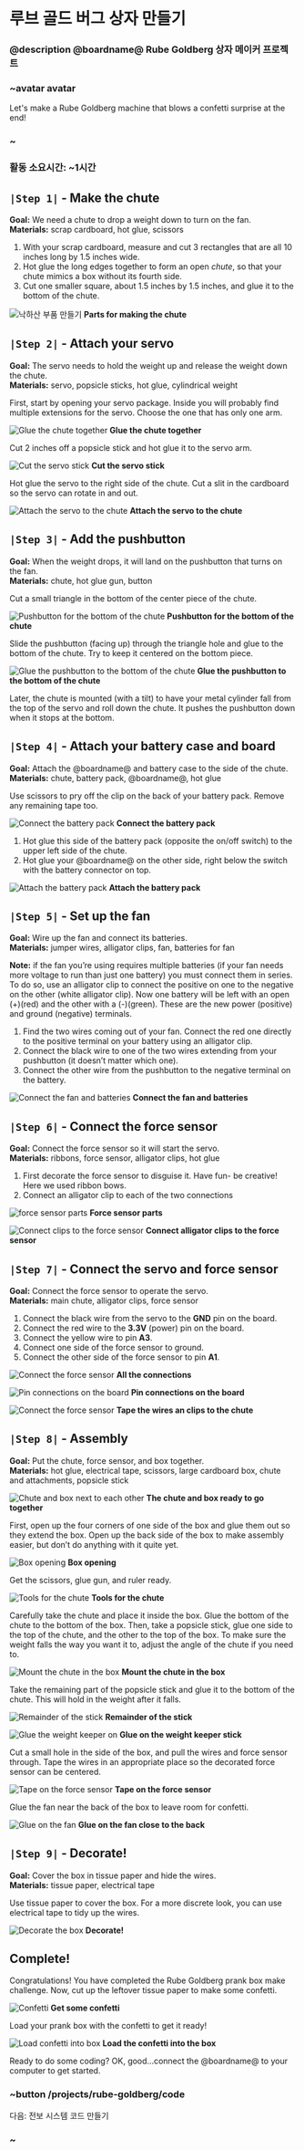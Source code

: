 # 루브 골드 버그 상자 만들기

### @description @boardname@ Rube Goldberg 상자 메이커 프로젝트

### ~avatar avatar

Let's make a Rube Goldberg machine that blows a confetti surprise at the end!

### ~

### 활동 소요시간: ~1시간

## `|Step 1|` - Make the chute

**Goal:** We need a chute to drop a weight down to turn on the fan.  
**Materials:** scrap cardboard, hot glue, scissors

1. With your scrap cardboard, measure and cut 3 rectangles that are all 10 inches long by 1.5 inches wide.
2. Hot glue the long edges together to form an open *chute*, so that your chute mimics a box without its fourth side. 
3. Cut one smaller square, about 1.5 inches by 1.5 inches, and glue it to the bottom of the chute.

![낙하산 부품 만들기](/static/cp/projects/rube-goldberg/chute-parts.jpg) **Parts for making the chute**

## `|Step 2|` - Attach your servo

**Goal:** The servo needs to hold the weight up and release the weight down the chute.  
**Materials:** servo, popsicle sticks, hot glue, cylindrical weight

First, start by opening your servo package. Inside you will probably find multiple extensions for the servo. Choose the one that has only one arm.

![Glue the chute together](/static/cp/projects/rube-goldberg/glue-chute.jpg) **Glue the chute together**

Cut 2 inches off a popsicle stick and hot glue it to the servo arm.

![Cut the servo stick](/static/cp/projects/rube-goldberg/servo-stick.jpg) **Cut the servo stick**

Hot glue the servo to the right side of the chute. Cut a slit in the cardboard so the servo can rotate in and out.

![Attach the servo to the chute](/static/cp/projects/rube-goldberg/chute-to-servo.jpg) **Attach the servo to the chute**

## `|Step 3|` - Add the pushbutton

**Goal:** When the weight drops, it will land on the pushbutton that turns on the fan.  
**Materials:** chute, hot glue gun, button

Cut a small triangle in the bottom of the center piece of the chute.

![Pushbutton for the bottom of the chute](/static/cp/projects/rube-goldberg/push-button.jpg) **Pushbutton for the bottom of the chute**

Slide the pushbutton (facing up) through the triangle hole and glue to the bottom of the chute. Try to keep it centered on the bottom piece.

![Glue the pushbutton to the bottom of the chute](/static/cp/projects/rube-goldberg/push-button-attach.jpg) **Glue the pushbutton to the bottom of the chute**

Later, the chute is mounted (with a tilt) to have your metal cylinder fall from the top of the servo and roll down the chute. It pushes the pushbutton down when it stops at the bottom.

## `|Step 4|` - Attach your battery case and board

**Goal:** Attach the @boardname@ and battery case to the side of the chute.  
**Materials:** chute, battery pack, @boardname@, hot glue

Use scissors to pry off the clip on the back of your battery pack. Remove any remaining tape too.

![Connect the battery pack](/static/cp/projects/rube-goldberg/battery-connect.jpg) **Connect the battery pack**

1. Hot glue this side of the battery pack (opposite the on/off switch) to the upper left side of the chute.
2. Hot glue your @boardname@ on the other side, right below the switch with the battery connector on top.

![Attach the battery pack](/static/cp/projects/rube-goldberg/battery-attach.jpg) **Attach the battery pack**

## `|Step 5|` - Set up the fan

**Goal:** Wire up the fan and connect its batteries.  
**Materials:** jumper wires, alligator clips, fan, batteries for fan

**Note:** if the fan you’re using requires multiple batteries (if your fan needs more voltage to run than just one battery) you must connect them in series. To do so, use an alligator clip to connect the positive on one to the negative on the other (white alligator clip). Now one battery will be left with an open (+)(red) and the other with a (-)(green). These are the new power (positive) and ground (negative) terminals.

1. Find the two wires coming out of your fan. Connect the red one directly to the positive terminal on your battery using an alligator clip.
2. Connect the black wire to one of the two wires extending from your pushbutton (it doesn’t matter which one).
3. Connect the other wire from the pushbutton to the negative terminal on the battery.

![Connect the fan and batteries](/static/cp/projects/rube-goldberg/fan-setup.jpg) **Connect the fan and batteries**

## `|Step 6|` - Connect the force sensor

**Goal:** Connect the force sensor so it will start the servo.  
**Materials:** ribbons, force sensor, alligator clips, hot glue

1. First decorate the force sensor to disguise it. Have fun- be creative! Here we used ribbon bows.
2. Connect an alligator clip to each of the two connections

![force sensor parts](/static/cp/projects/rube-goldberg/force-sensor-parts.jpg) **Force sensor parts**

![Connect clips to the force sensor](/static/cp/projects/rube-goldberg/force-sensor-connect.jpg) **Connect alligator clips to the force sensor**

## `|Step 7|` - Connect the servo and force sensor

**Goal:** Connect the force sensor to operate the servo.  
**Materials:** main chute, alligator clips, force sensor

1. Connect the black wire from the servo to the **GND** pin on the board.
2. Connect the red wire to the **3.3V** (power) pin on the board.
3. Connect the yellow wire to pin **A3**.
4. Connect one side of the force sensor to ground.
5. Connect the other side of the force sensor to pin **A1**.

![Connect the force sensor](/static/cp/projects/rube-goldberg/servo-sensor-connect-1.jpg) **All the connections**

![Pin connections on the board](/static/cp/projects/rube-goldberg/servo-sensor-connect-2.jpg) **Pin connections on the board**

![Connect the force sensor](/static/cp/projects/rube-goldberg/servo-sensor-connect-3.jpg) **Tape the wires an clips to the chute**

## `|Step 8|` - Assembly

**Goal:** Put the chute, force sensor, and box together.  
**Materials:** hot glue, electrical tape, scissors, large cardboard box, chute and attachments, popsicle stick

![Chute and box next to each other](/static/cp/projects/rube-goldberg/chute-and-box.jpg) **The chute and box ready to go together**

First, open up the four corners of one side of the box and glue them out so they extend the box. Open up the back side of the box to make assembly easier, but don’t do anything with it quite yet.

![Box opening](/static/cp/projects/rube-goldberg/box-opening.jpg) **Box opening**

Get the scissors, glue gun, and ruler ready.

![Tools for the chute](/static/cp/projects/rube-goldberg/tools-for-chute.jpg) **Tools for the chute**

Carefully take the chute and place it inside the box. Glue the bottom of the chute to the bottom of the box. Then, take a popsicle stick, glue one side to the top of the chute, and the other to the top of the box. To make sure the weight falls the way you want it to, adjust the angle of the chute if you need to.

![Mount the chute in the box](/static/cp/projects/rube-goldberg/chute-mount.jpg) **Mount the chute in the box**

Take the remaining part of the popsicle stick and glue it to the bottom of the chute. This will hold in the weight after it falls.

![Remainder of the stick](/static/cp/projects/rube-goldberg/cut-weight-stick.jpg) **Remainder of the stick**

![Glue the weight keeper on](/static/cp/projects/rube-goldberg/glue-weight-stick.jpg) **Glue on the weight keeper stick**

Cut a small hole in the side of the box, and pull the wires and force sensor through. Tape the wires in an appropriate place so the decorated force sensor can be centered.

![Tape on the force sensor](/static/cp/projects/rube-goldberg/attach-force-sensor.jpg) **Tape on the force sensor**

Glue the fan near the back of the box to leave room for confetti.

![Glue on the fan](/static/cp/projects/rube-goldberg/close-box-end.jpg) **Glue on the fan close to the back**

## `|Step 9|` - Decorate!

**Goal:** Cover the box in tissue paper and hide the wires.  
**Materials:** tissue paper, electrical tape

Use tissue paper to cover the box. For a more discrete look, you can use electrical tape to tidy up the wires.

![Decorate the box](/static/cp/projects/rube-goldberg/decorate.jpg) **Decorate!**

## Complete!

Congratulations! You have completed the Rube Goldberg prank box make challenge. Now, cut up the leftover tissue paper to make some confetti.

![Confetti](/static/cp/projects/rube-goldberg/confetti.jpg) **Get some confetti**

Load your prank box with the confetti to get it ready!

![Load confetti into box](/static/cp/projects/rube-goldberg/load-confetti.jpg) **Load the confetti into the box**

Ready to do some coding? OK, good...connect the @boardname@ to your computer to get started.

### ~button /projects/rube-goldberg/code

다음: 전보 시스템 코드 만들기

### ~